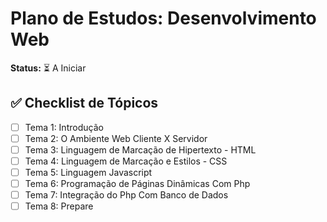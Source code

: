 # Plano de Estudos: Desenvolvimento Web

**Status:** ⏳ A Iniciar

## ✅ Checklist de Tópicos

* [ ] Tema 1: Introdução
* [ ] Tema 2: O Ambiente Web Cliente X Servidor
* [ ] Tema 3: Linguagem de Marcação de Hipertexto - HTML
* [ ] Tema 4: Linguagem de Marcação e Estilos - CSS
* [ ] Tema 5: Linguagem Javascript
* [ ] Tema 6: Programação de Páginas Dinâmicas Com Php
* [ ] Tema 7: Integração do Php Com Banco de Dados
* [ ] Tema 8: Prepare